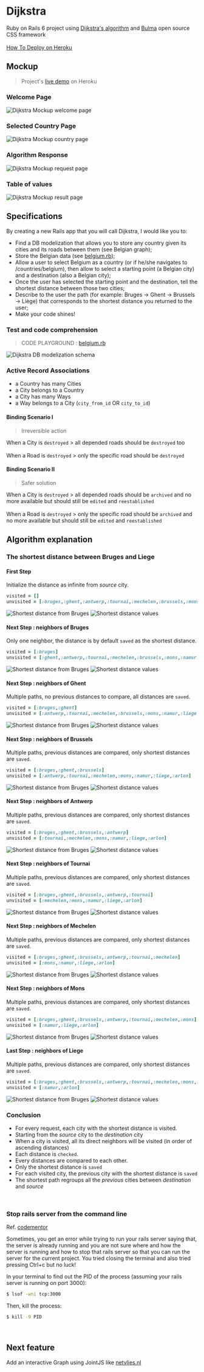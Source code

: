 # Dijkstra
Ruby on Rails 6 project using [Dijkstra's algorithm](https://en.wikipedia.org/wiki/Dijkstra%27s_algorithm) and [Bulma](https://bulma.io/) open source CSS framework
<br><br>
[How To Deploy on Heroku](https://devcenter.heroku.com/articles/getting-started-with-rails6)


## Mockup

> Project's [live demo](https://dijkstra-piralimic.herokuapp.com/) on Heroku

### Welcome Page
![Dijkstra Mockup welcome page](bulmamoq1.png "Dijkstra Mockup welcome page")
### Selected Country Page
![Dijkstra Mockup country page](bulmamoq2.png "Dijkstra Mockup welcome page")
### Algorithm Response
![Dijkstra Mockup request page](bulmamoq3.png "Dijkstra Mockup welcome page")
### Table of values
![Dijkstra Mockup result page](bulmamoq4.png "Dijkstra Mockup welcome page")

## Specifications
By creating a new Rails app that you will call Dijkstra, I would like you to:
- Find a DB modelization that allows you to store any country given its cities and its roads between them (see Belgian graph);
- Store the Belgian data (see [belgium.rb](belgium.rb));
- Allow a user to select Belgium as a country (or if he/she navigates to /countries/belgium), then allow to select a starting point (a Belgian city) and a destination (also a Belgian city);
- Once the user has selected the starting point and the destination, tell the shortest distance between those two cities;
- Describe to the user the path (for example: Bruges -> Ghent -> Brussels -> Liège) that corresponds to the shortest distance you returned to the user;
- Make your code shines!

### Test and code comprehension
> CODE PLAYGROUND : [belgium.rb](https://code.sololearn.com/cIL8G5BYJvyu)

![Dijkstra DB modelization schema](DBModelv3.png "Dijkstra DB modelization schema")

### Active Record Associations
- a Country has many Cities
- a City belongs to a Country
- a City has many Ways
- a Way belongs to a City (`city_from_id` OR `city_to_id`)

#### Binding Scenario I
> Irreversible action

When a City is `destroyed` > all depended roads should be `destroyed` too
<br>
<br>
When a Road is `destroyed` > only the specific road should be `destroyed`

#### Binding Scenario II
> Safer solution

When a City is `destroyed` > all depended roads should be `archived` and no more available but should still be `edited` and `reestablished`
<br>
<br>
When a Road is `destroyed` > only the specific road should be `archived` and no more available but should still be `edited` and `reestablished`
<br>

## Algorithm explanation

### The shortest distance between Bruges and Liege

#### First Step
Initialize the distance as infinite from *source* city.
<br>
```Ruby
visited = []
unvisited = [:bruges,:ghent,:antwerp,:tournai,:mechelen,:brussels,:mons,:namur,:liege,:arlon]
```
![Shortest distance from Bruges](algo/graph00.png "Shortest distance from Bruges")
![Shortest distance values](algo/step00.png "Shortest distance from values")

#### Next Step : neighbors of Bruges
Only one neighbor, the distance is by default `saved` as the shortest distance.
<br>
```Ruby
visited = [:bruges]
unvisited = [:ghent,:antwerp,:tournai,:mechelen,:brussels,:mons,:namur,:liege,:arlon]
```
![Shortest distance from Bruges](algo/graph01.png "Shortest distance from Bruges")
![Shortest distance values](algo/step01.png "Shortest distance from values")

#### Next Step : neighbors of Ghent
Multiple paths, no previous distances to compare, all distances are `saved`.
<br>
```Ruby
visited = [:bruges,:ghent]
unvisited = [:antwerp,:tournai,:mechelen,:brussels,:mons,:namur,:liege,:arlon]
```
![Shortest distance from Bruges](algo/graph02.png "Shortest distance from Bruges")
![Shortest distance values](algo/step02.png "Shortest distance from values")

#### Next Step : neighbors of Brussels
Multiple paths, previous distances are compared, only shortest distances are `saved`.
<br>
```Ruby
visited = [:bruges,:ghent,:brussels]
unvisited = [:antwerp,:tournai,:mechelen,:mons,:namur,:liege,:arlon]
```
![Shortest distance from Bruges](algo/graph03.png "Shortest distance from Bruges")
![Shortest distance values](algo/step03.png "Shortest distance from values")

#### Next Step : neighbors of Antwerp
Multiple paths, previous distances are compared, only shortest distances are `saved`.
<br>
```Ruby
visited = [:bruges,:ghent,:brussels,:antwerp]
unvisited = [:tournai,:mechelen,:mons,:namur,:liege,:arlon]
```
![Shortest distance from Bruges](algo/graph04.png "Shortest distance from Bruges")
![Shortest distance values](algo/step04.png "Shortest distance from values")

#### Next Step : neighbors of Tournai
Multiple paths, previous distances are compared, only shortest distances are `saved`.
<br>
```Ruby
visited = [:bruges,:ghent,:brussels,:antwerp,:tournai]
unvisited = [:mechelen,:mons,:namur,:liege,:arlon]
```
![Shortest distance from Bruges](algo/graph05.png "Shortest distance from Bruges")
![Shortest distance values](algo/step05.png "Shortest distance from values")

#### Next Step : neighbors of Mechelen
Multiple paths, previous distances are compared, only shortest distances are `saved`.
<br>
```Ruby
visited = [:bruges,:ghent,:brussels,:antwerp,:tournai,:mechelen]
unvisited = [:mons,:namur,:liege,:arlon]
```
![Shortest distance from Bruges](algo/graph06.png "Shortest distance from Bruges")
![Shortest distance values](algo/step06.png "Shortest distance from values")

#### Next Step : neighbors of Mons
Multiple paths, previous distances are compared, only shortest distances are `saved`.
<br>
```Ruby
visited = [:bruges,:ghent,:brussels,:antwerp,:tournai,:mechelen,:mons]
unvisited = [:namur,:liege,:arlon]
```
![Shortest distance from Bruges](algo/graph07.png "Shortest distance from Bruges")
![Shortest distance values](algo/step07.png "Shortest distance from values")

#### Last Step : neighbors of Liege
Multiple paths, previous distances are compared, only shortest distances are `saved`.
<br>
```Ruby
visited = [:bruges,:ghent,:brussels,:antwerp,:tournai,:mechelen,:mons,:liege]
unvisited = [:namur,:arlon]
```
![Shortest distance from Bruges](algo/graph08.png "Shortest distance from Bruges")
![Shortest distance values](algo/step08.png "Shortest distance from values")

### Conclusion
- For every request, each city with the shortest distance is visited.
- Starting from the *source* city to the *destination* city
- When a city is visited, all its direct neighbors will be visited (in order of ascending distances)
- Each distance is `checked`.
- Every distances are compared to each other.
- Only the shortest distance is `saved`
- For each visited city, the previous city with the shortest distance is `saved`
- The shortest path regroups all the *previous* cities between *destination* and *source*

<br>

### Stop rails server from the command line
Ref. [codementor](https://www.codementor.io/tips/2171438772/stop-rails-server-from-the-command-line)

Sometimes, you get an error while trying to run your rails server saying that, the server is already running and you are not sure where and how the server is running and how to stop that rails server so that you can run the server for the current project. You tried closing the terminal and also tried pressing Ctrl+c but no luck!

In your terminal to find out the PID of the process (assuming your rails server is running on port 3000):
```bash
$ lsof -wni tcp:3000
```

Then, kill the process:

```bash
$ kill -9 PID
```

<br>

## Next feature
Add an interactive Graph using JointJS like [netvlies.nl](https://www.netvlies.nl/tips-updates/applicaties/cases/creating-an-interactive-svg-metro-map-with-jointjs/)
